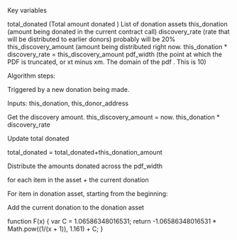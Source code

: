 Key variables

total_donated (Total amount donated )
List of donation assets
this_donation (amount being donated in the current contract call)
discovery_rate (rate that will be distributed to earlier donors) probably will be 20%
this_discovery_amount (amount being distributed right now. this_donation \* discovery_rate = this_discovery_amount
pdf_width (the point at which the PDF is truncated, or xt minus xm. The domain of the pdf . This is 10)

Algorithm steps:

Triggered by a new donation being made.

Inputs: this_donation, this_donor_address

Get the discovery amount.
this_discovery_amount = now. this_donation \* discovery_rate

Update total donated

total_donated = total_donated+this_donation_amount

Distribute the amounts donated across the pdf_width

for each item in the asset + the current donation

For item in donation asset, starting from the beginning:

Add the current donation to the donation asset

function F(x) {
var C = 1.06586348016531;
return -1.06586348016531 \* Math.pow((1/(x + 1)), 1.161) + C;
}
